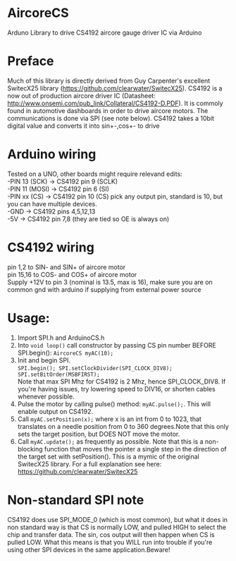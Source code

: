 # AircoreCS
Arduno Library to drive CS4192 aircore gauge driver IC via Arduino

# Preface
Much of this library is directly derived from Guy Carpenter's excellent SwitecX25 library (https://github.com/clearwater/SwitecX25).
CS4192 is a now out of production aircore driver IC (Datasheet: http://www.onsemi.com/pub_link/Collateral/CS4192-D.PDF). It is commoly found in automotive dashboards in order to drive aircore motors. The communications is done via  SPI (see note below). CS4192 takes a 10bit digital value and converts it into sin+-,cos+- to drive

# Arduino wiring
Tested on a UNO, other boards might require relevand edits:<br>
-PIN 13 (SCK) -> CS4192 pin 9 (SCLK)<br>
-PIN 11 (MOSI) -> CS4192 pin 6 (SI)<br>
-PIN xx (CS) -> CS4192 pin 10 (CS) pick any output pin, standard is 10, but you can have multiple devices.<br>
-GND -> CS4192 pins 4,5,12,13<br>
-5V -> CS4192 pin 7,8 (they are tied so OE is always on)<br>

# CS4192 wiring
pin 1,2 to SIN- and SIN+ of aircore motor<br>
pin 15,16 to COS- and COS+ of aircore motor<br>
Supply +12V to pin 3 (nominal is 13.5, max is 16), make sure you are on common gnd with arduino if supplying from external power source

# Usage:
1. Import SPI.h and ArduinoCS.h
2. Into `void loop()` call constructor by passing CS pin number BEFORE SPI.begin():
`AircoreCS myAC(10);`
3. Init and begin SPI.<br /> 
  `SPI.begin();
  SPI.setClockDivider(SPI_CLOCK_DIV8);
  SPI.setBitOrder(MSBFIRST);` <br />
  Note that max SPI Mhz for CS4192 is 2 Mhz, hence SPI_CLOCK_DIV8. If you're having issues, try lowering speed to DIV16, or    shorten cables whenever possible.<br />
4. Pulse the motor by calling pulse() method: `myAC.pulse();`. This will enable output on CS4192.
5. Call `myAC.setPosition(x);` where x is an int from 0 to 1023, that translates on a needle position from 0 to 360 degrees.Note that this only sets the target position, but DOES NOT move the motor.
6. Call `myAC.update();` as frequently as possible. Note that this is a non-blocking function that moves the pointer a single step in the direction of the target set with setPosition(). This is a mymic of the original SwitecX25 library. For a full explanation see here: https://github.com/clearwater/SwitecX25


# Non-standard SPI note
CS4192 does use SPI_MODE_0 (which is most common), but what it does in non standard way is that CS is normally LOW, and pulled HIGH to select the chip and transfer data. The sin, cos output will then happen when CS is pulled LOW.
What this means is that you WILL run into trouble if you're using other SPI devices in the same application.Beware!






